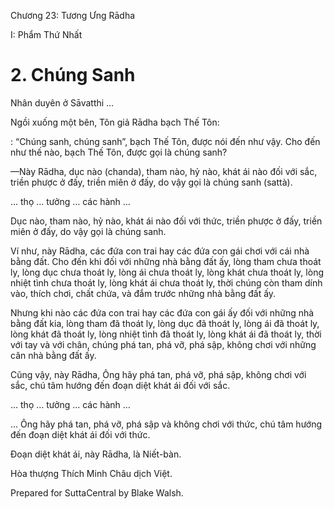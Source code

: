  

Chương 23: Tương Ưng Rādha

I: Phẩm Thứ Nhất

# 2\. Chúng Sanh

Nhân duyên ở Sāvatthi …

Ngồi xuống một bên, Tôn giả Rādha bạch Thế Tôn:

: “Chúng sanh, chúng sanh”, bạch Thế Tôn, được nói đến như vậy. Cho đến như thế nào, bạch Thế Tôn, được gọi là chúng sanh?

—Này Rādha, dục nào (chanda), tham nào, hỷ nào, khát ái nào đối với sắc, triền phược ở đấy, triền miên ở đấy, do vậy gọi là chúng sanh (sattà).

… thọ … tưởng … các hành …

Dục nào, tham nào, hỷ nào, khát ái nào đối với thức, triền phược ở đấy, triền miên ở đấy, do vậy gọi là chúng sanh.

Ví như, này Rādha, các đứa con trai hay các đứa con gái chơi với cái nhà bằng đất. Cho đến khi đối với những nhà bằng đất ấy, lòng tham chưa thoát ly, lòng dục chưa thoát ly, lòng ái chưa thoát ly, lòng khát chưa thoát ly, lòng nhiệt tình chưa thoát ly, lòng khát ái chưa thoát ly, thời chúng còn tham dính vào, thích chơi, chất chứa, và đắm trước những nhà bằng đất ấy.

Nhưng khi nào các đứa con trai hay các đứa con gái ấy đối với những nhà bằng đất kia, lòng tham đã thoát ly, lòng dục đã thoát ly, lòng ái đã thoát ly, lòng khát đã thoát ly, lòng nhiệt tình đã thoát ly, lòng khát ái đã thoát ly, thời với tay và với chân, chúng phá tan, phá vỡ, phá sập, không chơi với những căn nhà bằng đất ấy.

Cũng vậy, này Rādha, Ông hãy phá tan, phá vỡ, phá sập, không chơi với sắc, chú tâm hướng đến đoạn diệt khát ái đối với sắc.

… thọ … tưởng … các hành …

… Ông hãy phá tan, phá vỡ, phá sập và không chơi với thức, chú tâm hướng đến đoạn diệt khát ái đối với thức.

Ðoạn diệt khát ái, này Rādha, là Niết-bàn.

Hòa thượng Thích Minh Châu dịch Việt.

Prepared for SuttaCentral by Blake Walsh.